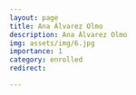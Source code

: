 ```yaml
---
layout: page
title: Ana Álvarez Olmo
description: Ana Álvarez Olmo
img: assets/img/6.jpg
importance: 1
category: enrolled
redirect: 

---
```

